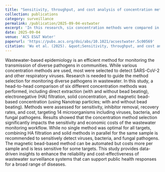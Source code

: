 ```yaml
---
title: "Sensitivity, throughput, and cost analysis of concentration methods for multitarget pathogen wastewater monitoring"
collection: publications
category: surveillance
permalink: /publication/2025-09-04-estwater
excerpt: 'In this research, six concentration methods were compared in terms of sensitivity and cost for the detection of 14 diverse pathogens in wastewater. This study provides data-driven insights to enhance the reliability and cost-effectiveness of wastewater surveillance systems that can support public health responses for a broad range of diseases. [Link to paper](https://pubs.acs.org/doi/abs/10.1021/acsestwater.5c00569)'
date: 2025-09-04
venue: 'ACS ES&T Water'
paperurl: 'https://pubs.acs.org/doi/abs/10.1021/acsestwater.5c00569'
citation: 'Wu et al. (2025). &quot;Sensitivity, throughput, and cost analysis of concentration methods for multitarget pathogen wastewater monitoring.&quot; <i>ACS ES&T Water</i>. 5(9), 5531–5541.'
---
```


Wastewater-based epidemiology is an efficient method for monitoring the transmission of diverse pathogens in communities. While various concentration methods are used, most were selected to detect SARS-CoV-2 and other respiratory viruses. Research is needed to guide the method selection for monitoring diverse pathogens in wastewater. In this study, a head-to-head comparison of six different concentration methods was performed, including direct extraction (with and without bead beating), electronegative (HA) filtration, solid concentration, and magnetic bead-based concentration (using Nanotrap particles; with and without bead beating). Methods were assessed for sensitivity, inhibitor removal, recovery rates, and cost, targeting 14 microorganisms including viruses, bacteria, and fungal pathogens. Results showed that the concentration method selection significantly impacts the sensitivity and economic costs of the wastewater monitoring workflow. While no single method was optimal for all targets, combining HA filtration and solid methods in parallel for the same sample is recommended to sensitively detect viruses, bacteria, and fungal pathogens. The magnetic bead-based method can be automated but costs more per sample and is less sensitive for some targets. This study provides data-driven insights to enhance the reliability and cost-effectiveness of wastewater surveillance systems that can support public health responses for a broad range of diseases.
